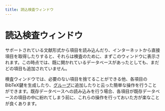 ```yaml
---
title: 読込検査ウィンドウ
---
```


# 読込検査ウィンドウ

サポートされている文献形式から項目を読み込んだり、インターネットから直接項目を取得したりすると、それらは検査のために、まずこのウィンドウに表示されます。この時点では、既に開かれているデータベースがあったとしても、まだどの項目も追加されていません。

検査ウィンドウでは、必要のない項目を捨てることができる他、各項目のBibTeX鍵を生成したり、[グループ](GroupsHelp.html)に追加したりと云った簡単な操作を行うことができます。既存データベースへの読み込みを行う場合、各項目が既存データベースの項目の中に紛れてしまう前に、これらの操作を行っておいた方が楽なことが良くあります。
